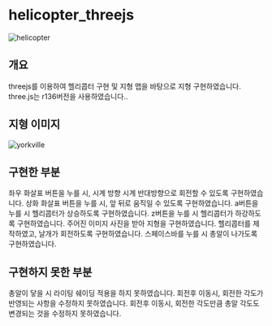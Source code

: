 # helicopter_threejs

![helicopter](https://github.com/LittleSamakFox/helicopter_threejs/blob/main/hellicopter.png?raw=true)

## 개요
threejs를 이용하여 헬리콥터 구현 및 지형 맵을 바탕으로 지형 구현하였습니다.
three.js는 r136버전을 사용하였습니다..

## 지형 이미지
![yorkville](https://github.com/LittleSamakFox/helicopter_threejs/blob/main/yorkville.jpg?raw=true)

## 구현한 부분
 좌우 화살표 버튼을 누를 시, 시계 방향 시계 반대방향으로 회전할 수 있도록 구현하였습니다.
 상화 화살표 버튼을 누를 시, 앞 뒤로 움직일 수 있도록 구현하였습니다.
 a버튼을 누를 시 헬리콥터가 상승하도록 구현하였습니다.
 z버튼을 누를 시 헬리콥터가 하강하도록 구현하였습니다.
 주어진 이미지 사진을 받아 지형을 구현하였습니다.
 헬리콥터를 제작하였고, 날개가 회전하도록 구현하였습니다.
 스페이스바를 누를 시 총알이 나가도록 구현하였습니다.

## 구현하지 못한 부분
 총알이 닿을 시 라이팅 쉐이딩 적용을 하지 못하였습니다.
 회전후 이동시, 회전한 각도가 반영되는 사항을 수정하지 못하였습니다.
 회전후 이동시, 회전한 각도만큼 총알 각도도 변경되는 것을 수정하지 못하였습니다.
